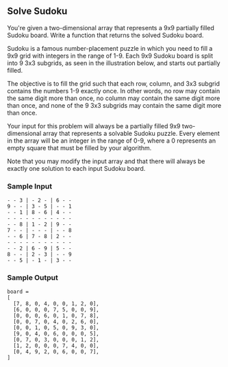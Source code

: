 
## Solve Sudoku

You're given a two-dimensional array that represents a 9x9 partially filled
Sudoku board. Write a function that returns the solved Sudoku board.

Sudoku is a famous number-placement puzzle in which you need to fill a 9x9
grid with integers in the range of 1-9. Each 9x9 Sudoku board is
split into 9 3x3 subgrids, as seen in the illustration below, and starts out
partially filled.

The objective is to fill the grid such that each row, column, and 3x3 subgrid
contains the numbers 1-9 exactly once. In other words, no row may
contain the same digit more than once, no column may contain the same digit
more than once, and none of the 9 3x3 subgrids may contain the same digit more
than once.

Your input for this problem will always be a partially filled 9x9
two-dimensional array that represents a solvable Sudoku puzzle. Every element
in the array will be an integer in the range of 0-9, where a
0 represents an empty square that must be filled by your
algorithm.

Note that you may modify the input array and that there will always be exactly
one solution to each input Sudoku board.

### Sample Input
```
- - 3 | - 2 - | 6 - - 
9 - - | 3 - 5 | - - 1 
- - 1 | 8 - 6 | 4 - -
- - - - - - - - - - - 
- - 8 | 1 - 2 | 9 - -
7 - - | - - - | - - 8 
- - 6 | 7 - 8 | 2 - -
- - - - - - - - - - -
- - 2 | 6 - 9 | 5 - - 
8 - - | 2 - 3 | - - 9
- - 5 | - 1 - | 3 - -
```

### Sample Output
```
board = 
[
  [7, 8, 0, 4, 0, 0, 1, 2, 0],
  [6, 0, 0, 0, 7, 5, 0, 0, 9],
  [0, 0, 0, 6, 0, 1, 0, 7, 8],
  [0, 0, 7, 0, 4, 0, 2, 6, 0],
  [0, 0, 1, 0, 5, 0, 9, 3, 0],
  [9, 0, 4, 0, 6, 0, 0, 0, 5],
  [0, 7, 0, 3, 0, 0, 0, 1, 2],
  [1, 2, 0, 0, 0, 7, 4, 0, 0],
  [0, 4, 9, 2, 0, 6, 0, 0, 7],
]
```
